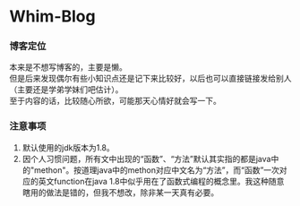 # Whim-Blog
### 博客定位
本来是不想写博客的，主要是懒。  
但是后来发现偶尔有些小知识点还是记下来比较好，以后也可以直接链接发给别人（主要还是学弟学妹们吧估计）。  
至于内容的话，比较随心所欲，可能那天心情好就会写一下。    

### 注意事项
1. 默认使用的jdk版本为1.8。
2. 因个人习惯问题，所有文中出现的“函数”、“方法”默认其实指的都是java中的"methon"。按道理java中的methon对应中文名为“方法”，而“函数”一次对应的英文function在java 1.8中似乎用在了函数式编程的概念里。我这种随意瞎用的做法是错的，但我不想改，除非某一天真有必要。
